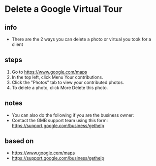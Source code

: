 # Delete a Google Virtual Tour  

## info  
* There are the 2 ways you can delete a photo or virtual you took for a client

## steps  
1. Go to https://www.google.com/maps
2. In the top left, click Menu   Your contributions.
3. Click the "Photos" tab to view your contributed photos.
4. To delete a photo, click More   Delete this photo.

## notes  
*  You can also do the following if you are the business owner:
*  Contact the GMB support team using this form: https://support.google.com/business/gethelp 

## based on  
*  https://www.google.com/maps
*  https://support.google.com/business/gethelp 

